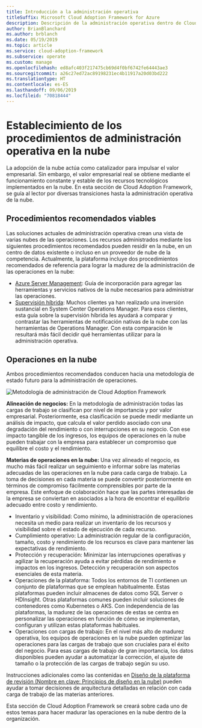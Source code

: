 ```yaml
---
title: Introducción a la administración operativa
titleSuffix: Microsoft Cloud Adoption Framework for Azure
description: Descripción de la administración operativa dentro de Cloud Adoption Framework.
author: BrianBlanchard
ms.author: brblanch
ms.date: 05/19/2019
ms.topic: article
ms.service: cloud-adoption-framework
ms.subservice: operate
ms.custom: manage
ms.openlocfilehash: ed8afc403f217475cb69d4f0bf6742fe64443ae3
ms.sourcegitcommit: a26c27ed72ac89198231ec4b11917a20d03bd222
ms.translationtype: HT
ms.contentlocale: es-ES
ms.lasthandoff: 09/06/2019
ms.locfileid: "70818444"
---
```

# <a name="establishing-operational-management-practices-in-the-cloud"></a>Establecimiento de los procedimientos de administración operativa en la nube

La adopción de la nube actúa como catalizador para impulsar el valor empresarial. Sin embargo, el valor empresarial real se obtiene mediante el funcionamiento constante y estable de los recursos tecnológicos implementados en la nube. En esta sección de Cloud Adoption Framework, se guía al lector por diversas transiciones hasta la administración operativa de la nube.

## <a name="actionable-best-practices"></a>Procedimientos recomendados viables

Las soluciones actuales de administración operativa crean una vista de varias nubes de las operaciones. Los recursos administrados mediante los siguientes procedimientos recomendados pueden residir en la nube, en un centro de datos existente o incluso en un proveedor de nube de la competencia. Actualmente, la plataforma incluye dos procedimientos recomendados de referencia para lograr la madurez de la administración de las operaciones en la nube:

* [Azure Server Management](./azure-server-management/index.md): Guía de incorporación para agregar las herramientas y servicios nativos de la nube necesarios para administrar las operaciones.
* [Supervisión híbrida](./monitor/index.md): Muchos clientes ya han realizado una inversión sustancial en System Center Operations Manager. Para esos clientes, esta guía sobre la supervisión híbrida les ayudará a comparar y contrastar las herramientas de notificación nativas de la nube con las herramientas de Operations Manager. Con esta comparación le resultará más fácil decidir qué herramientas utilizar para la administración operativa.

## <a name="cloud-operations"></a>Operaciones en la nube

Ambos procedimientos recomendados conducen hacia una metodología de estado futuro para la administración de operaciones.

![Metodología de administración de Cloud Adoption Framework](../_images/operate/caf-manage.png)

**Alineación de negocios:** En la metodología de administración todas las cargas de trabajo se clasifican por nivel de importancia y por valor empresarial. Posteriormente, esa clasificación se puede medir mediante un análisis de impacto, que calcula el valor perdido asociado con una degradación del rendimiento o con interrupciones en su negocio. Con ese impacto tangible de los ingresos, los equipos de operaciones en la nube pueden trabajar con la empresa para establecer un compromiso que equilibre el costo y el rendimiento.

**Materias de operaciones en la nube:** Una vez alineado el negocio, es mucho más fácil realizar un seguimiento e informar sobre las materias adecuadas de las operaciones en la nube para cada carga de trabajo. La toma de decisiones en cada materia se puede convertir posteriormente en términos de compromiso fácilmente comprensibles por parte de la empresa. Este enfoque de colaboración hace que las partes interesadas de la empresa se conviertan en asociados a la hora de encontrar el equilibrio adecuado entre costo y rendimiento.

* Inventario y visibilidad: Como mínimo, la administración de operaciones necesita un medio para realizar un inventario de los recursos y visibilidad sobre el estado de ejecución de cada recurso.
* Cumplimiento operativo: La administración regular de la configuración, tamaño, costo y rendimiento de los recursos es clave para mantener las expectativas de rendimiento.
* Protección y recuperación: Minimizar las interrupciones operativas y agilizar la recuperación ayuda a evitar pérdidas de rendimiento e impactos en los ingresos. Detección y recuperación son aspectos esenciales de esta materia.
* Operaciones de la plataforma: Todos los entornos de TI contienen un conjunto de plataformas que se emplean habitualmente. Estas plataformas pueden incluir almacenes de datos como SQL Server o HDInsight. Otras plataformas comunes pueden incluir soluciones de contenedores como Kubernetes o AKS. Con independencia de las plataformas, la madurez de las operaciones de estas se centra en personalizar las operaciones en función de cómo se implementan, configuran y utilizan estas plataformas habituales.
* Operaciones con cargas de trabajo: En el nivel más alto de madurez operativa, los equipos de operaciones en la nube pueden optimizar las operaciones para las cargas de trabajo que son cruciales para el éxito del negocio. Para esas cargas de trabajo de gran importancia, los datos disponibles pueden ayudar a automatizar la corrección, el ajuste de tamaño o la protección de las cargas de trabajo según su uso.

Instrucciones adicionales como las contenidas en [Diseño de la plataforma de revisión (Nombre en clave: Principios de diseño en la nube)](/azure/architecture/reliability) pueden ayudar a tomar decisiones de arquitectura detalladas en relación con cada carga de trabajo de las materias anteriores.

Esta sección de Cloud Adoption Framework se creará sobre cada uno de estos temas para hacer madurar las operaciones en la nube dentro de la organización.
